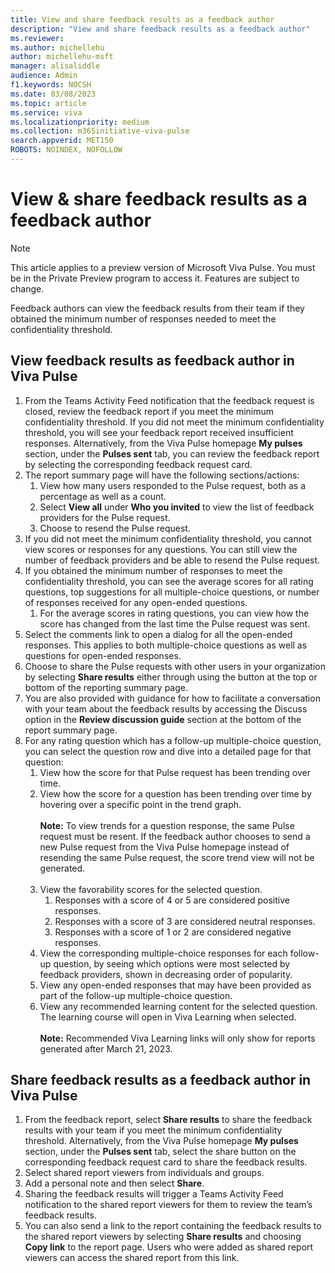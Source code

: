 ```yaml
---
title: View and share feedback results as a feedback author
description: "View and share feedback results as a feedback author"
ms.reviewer: 
ms.author: michellehu
author: michellehu-msft
manager: alisaliddle
audience: Admin
f1.keywords: NOCSH
ms.date: 03/08/2023
ms.topic: article
ms.service: viva
ms.localizationpriority: medium
ms.collection: m365initiative-viva-pulse  
search.appverid: MET150
ROBOTS: NOINDEX, NOFOLLOW
---
```


# View & share feedback results as a feedback author

> [!NOTE]
> This article applies to a preview version of Microsoft Viva Pulse. You must be in the Private Preview program to access it. Features are subject to change.

Feedback authors can view the feedback results from their team if they obtained the minimum number of responses needed to meet the confidentiality threshold.

## View feedback results as feedback author in Viva Pulse

1. From the Teams Activity Feed notification that the feedback request is closed, review the feedback report if you meet the minimum confidentiality threshold. If you did not meet the minimum confidentiality threshold, you will see your feedback report received insufficient responses. Alternatively, from the Viva Pulse homepage **My pulses** section, under the **Pulses sent** tab, you can review the feedback report by selecting the corresponding feedback request card.
2. The report summary page will have the following sections/actions:
    1. View how many users responded to the Pulse request, both as a percentage as well as a count.
    2. Select **View all** under **Who you invited** to view the list of feedback providers for the Pulse request.
    3. Choose to resend the Pulse request.
3. If you did not meet the minimum confidentiality threshold, you cannot view scores or responses for any questions. You can still view the number of feedback providers and be able to resend the Pulse request.
4. If you obtained the minimum number of responses to meet the confidentiality threshold, you can see the average scores for all rating questions, top suggestions for all multiple-choice questions, or number of responses received for any open-ended questions.
    1. For the average scores in rating questions, you can view how the score has changed from the last time the Pulse request was sent.
5. Select the comments link to open a dialog for all the open-ended responses. This applies to both multiple-choice questions as well as questions for open-ended responses.
6. Choose to share the Pulse requests with other users in your organization by selecting **Share results** either through using the button at the top or bottom of the reporting summary page.
7. You are also provided with guidance for how to facilitate a conversation with your team about the feedback results by accessing the Discuss option in the **Review discussion guide** section at the bottom of the report summary page.
8. For any rating question which has a follow-up multiple-choice question, you can select the question row and dive into a detailed page for that question:
    1. View how the score for that Pulse request has been trending over time.
    2. View how the score for a question has been trending over time by hovering over a specific point in the trend graph.
    <br><br> **Note:** To view trends for a question response, the same Pulse request must be resent. If the feedback author chooses to send a new Pulse request from the Viva Pulse homepage instead of resending the same Pulse request, the score trend view will not be generated. <br><br>
    3. View the favorability scores for the selected question.
        1. Responses with a score of 4 or 5 are considered positive responses.
        2. Responses with a score of 3 are considered neutral responses.
        3. Responses with a score of 1 or 2 are considered negative responses.
    4. View the corresponding multiple-choice responses for each follow-up question, by seeing which options were most selected by feedback providers, shown in decreasing order of popularity.
    5. View any open-ended responses that may have been provided as part of the follow-up multiple-choice question.
    6. View any recommended learning content for the selected question. The learning course will open in Viva Learning when selected.
    <br><br> **Note:** Recommended Viva Learning links will only show for reports generated after March 21, 2023.

## Share feedback results as a feedback author in Viva Pulse

1. From the feedback report, select **Share results** to share the feedback results with your team if you meet the minimum confidentiality threshold. Alternatively, from the Viva Pulse homepage **My pulses** section, under the **Pulses sent** tab, select the share button on the corresponding feedback request card to share the feedback results.
2. Select shared report viewers from individuals and groups.
3. Add a personal note and then select **Share**.
4. Sharing the feedback results will trigger a Teams Activity Feed notification to the shared report viewers for them to review the team’s feedback results.
5. You can also send a link to the report containing the feedback results to the shared report viewers by selecting **Share results** and choosing **Copy link** to the report page. Users who were added as shared report viewers can access the shared report from this link.
